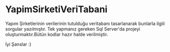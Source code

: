 # YapimSirketiVeriTabani
Yapım Şirketlerinin verilerinin tutulduğu veritabanı tasarlanarak bunlarla ilgili sorgular yazılmıştır.
Tek yapmanız gereken Sql Server'da projeyi oluşturmaktır.Bütün kodlar hazır halde verilmiştir.

İyi Şanslar :)
